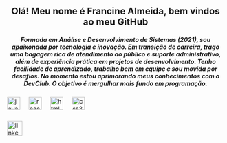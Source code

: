 <h2 align="center">Olá! Meu nome é Francine Almeida, bem vindos ao meu GitHub</h2>

<h5 align="center">Formada em Análise e Desenvolvimento de Sistemas (2021), sou apaixonada por tecnologia e inovação. Em transição de carreira, trago uma bagagem rica de atendimento ao público e suporte administrativo, além de experiência prática em projetos de desenvolvimento. Tenho facilidade de aprendizado, trabalho bem em equipe e sou movida por desafios. No momento estou aprimorando meus conhecimentos com o DevClub. O objetivo é mergulhar mais fundo em programação.</h5>



###

<div align="left">
  <img src="https://cdn.jsdelivr.net/gh/devicons/devicon/icons/javascript/javascript-original.svg" height="30" alt="javascript logo"  />
  <img width="12" />
  <img src="https://cdn.jsdelivr.net/gh/devicons/devicon/icons/react/react-original.svg" height="30" alt="react logo"  />
  <img width="12" />
  <img src="https://cdn.jsdelivr.net/gh/devicons/devicon/icons/html5/html5-original.svg" height="30" alt="html5 logo"  />
  <img width="12" />
  <img src="https://cdn.jsdelivr.net/gh/devicons/devicon/icons/css3/css3-original.svg" height="30" alt="css3 logo"  />
</div>

###

<div align="left">
  <a href="https://www.linkedin.com/in/francinesalmeida?utm_source=share&utm_campaign=share_via&utm_content=profile&utm_medium=android_app" target="_blank">
    <img src="https://img.shields.io/static/v1?message=LinkedIn&logo=linkedin&label=&color=0077B5&logoColor=white&labelColor=&style=for-the-badge" height="35" alt="linkedin logo"  />
  </a>
</div>

###